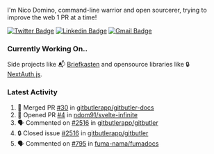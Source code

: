 
I'm Nico Domino, command-line warrior and open sourcerer, trying to improve the web 1 PR at a time!

[![Twitter Badge](https://img.shields.io/badge/-@ndom91-1ca0f1?style=flat-square&labelColor=1ca0f1&logo=twitter&logoColor=white&link=https://twitter.com/ndom91)](https://twitter.com/ndom91) [![Linkedin Badge](https://img.shields.io/badge/-ndom91-blue?style=flat-square&logo=Linkedin&logoColor=white&link=https://www.linkedin.com/in/ndom91/)](https://www.linkedin.com/in/ndom91/) [![Gmail Badge](https://img.shields.io/badge/-yo@ndo.dev-c14438?style=flat-square&logo=mail.ru&logoColor=white&link=mailto:yo@ndo.dev)](mailto:yo@ndo.dev)

### Currently Working On..

Side projects like 📬 [Briefkasten](https://briefkastenhq.com) and opensource libraries like 🔒 [NextAuth.js](https://github.com/nextauthjs/next-auth).

<!--START_SECTION_PROFILE_VIEWS:readme-info-->
<!--END_SECTION_PROFILE_VIEWS:readme-info-->

<!--START_SECTION_DAILY_COMMIT:readme-info-->
<!--END_SECTION_DAILY_COMMIT:readme-info-->

<!--START_SECTION_WEEKLY_COMMIT:readme-info-->
<!--END_SECTION_WEEKLY_COMMIT:readme-info-->

### Latest Activity

<!--START_SECTION:activity-->
1. 🎉 Merged PR [#30](https://github.com/gitbutlerapp/gitbutler-docs/pull/30) in [gitbutlerapp/gitbutler-docs](https://github.com/gitbutlerapp/gitbutler-docs)
2. 💪 Opened PR [#4](https://github.com/ndom91/svelte-infinite/pull/4) in [ndom91/svelte-infinite](https://github.com/ndom91/svelte-infinite)
3. 🗣 Commented on [#2516](https://github.com/gitbutlerapp/gitbutler/issues/2516#issuecomment-2326253594) in [gitbutlerapp/gitbutler](https://github.com/gitbutlerapp/gitbutler)
4. 🔒 Closed issue [#2516](https://github.com/gitbutlerapp/gitbutler/issues/2516) in [gitbutlerapp/gitbutler](https://github.com/gitbutlerapp/gitbutler)
5. 🗣 Commented on [#795](https://github.com/fuma-nama/fumadocs/issues/795#issuecomment-2326251827) in [fuma-nama/fumadocs](https://github.com/fuma-nama/fumadocs)
<!--END_SECTION:activity-->
